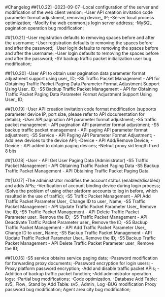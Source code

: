 #Changelog
##[1.0.22] -2023-09-07
-Local configuration of the server and modification of the web client version;
-User API creation invitation code parameter format adjustment, removing device_ IP;
-Server local process optimization;
-Modify the web common.js login server address;
-MySQL pagination operation bug modification;

##[1.0.21]
-User registration defaults to removing spaces before and after the username;
-User registration defaults to removing the spaces before and after the password;
-User login defaults to removing the spaces before and after the username;
-User login defaults to removing the spaces before and after the password;
-SV backup traffic packet initialization user bug modification;

##[1.0.20]
-User API to obtain user pagination data parameter format adjustment support using user_ ID;
-S5 Traffic Packet Management - API for Obtaining Traffic Packet Paging Data Parameter Format Adjustment Support Using User_ ID;
-S5 Backup Traffic Packet Management - API for Obtaining Traffic Packet Paging Data Parameter Format Adjustment Support Using User_ ID;

##[1.0.19]
-User API creation invitation code format modification (supports parameter device IP, port size, please refer to API documentation for details);
-User API pagination API parameter format adjustment;
-S5 traffic packet management - API pagination API parameter format adjustment;
-S5 backup traffic packet management - API paging API parameter format adjustment;
-S5 Service - API Paging API Parameter Format Adjustment;
-Add new devices to the device API;
-Device - API Add/Remove Device;
-Device - API added to obtain paging devices;
-Netnut proxy sid length fixed 8 bits

##[1.0.18]
-User - API Get User Paging Data (Administrator)
-S5 Traffic Packet Management - API Obtaining Traffic Packet Paging Data
-S5 Backup Traffic Packet Management - API Obtaining Traffic Packet Paging Data

##[1.0.17]
-The administrator modifies the account status (enabled/disabled) and adds APIs;
-Verification of account binding device during login process; (Solve the problem of using other platform accounts to log in before, which resulted in the use of traffic);
-S5 Traffic Packet Management - API Add Traffic Packet Parameter User_ Change ID to user_ Name;
-S5 Traffic Packet Management - API Update Traffic Packet Parameter User_ Remove the ID;
-S5 Traffic Packet Management - API Delete Traffic Packet Parameter user_ Remove the ID;
-S5 Traffic Packet Management - API Deactivate Traffic Packet Parameter user_ Remove the ID;
-S5 Backup Traffic Packet Management - API Add Traffic Packet Parameter User_ Change ID to user_ Name;
-S5 Backup Traffic Packet Management - API Update Traffic Packet Parameter User_ Remove the ID;
-S5 Backup Traffic Packet Management - API Delete Traffic Packet Parameter user_ Remove the ID;

##[1.0.16]
-S5 service obtains service paging data;
-Password modification for forwarding proxy documents;
-Password encryption for login users;
-Proxy platform password encryption;
-Add and disable traffic packet APIs;
-Addition of backup traffic packet function;
-Add administrator operation logs;
-Partial bug modifications;
-Code optimization.
-Database
Add Table: sv5_ Flow_ Stand by
Add Table: sv5_ Admin_ Log
-BUG modification
Proxy password bug modification;
Agent area city bug modification;
